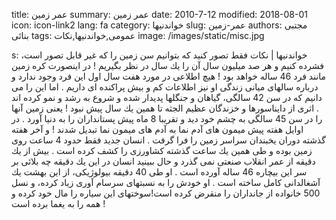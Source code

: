 title: عمر زمین
summary: عمر زمین
date: 2010-7-12
modified: 2018-08-01
icon:  icon-link2
lang: fa
category: خواندنیها
slug: عمر-زمین
authors: مجتبی بنائی
tags: عمومی,خواندنیها,نکات
image: /images/static/misc.jpg

s: خواندنیها | نکات    فقط تصور كنید كه بتوانیم سن زمین را كه غیر قابل تصور است، فشرده كنیم و هر صد میلیون سال آن را یك سال در نظر بگیریم !  در اینصورت كره زمین مانند فرد 46 ساله خواهد بود !  هیچ اطلاعی در مورد هفت سال اول این فرد وجود ندارد و درباره سالهای میانی زندگی او نیز اطلاعات كم و بیش پراكنده ای داریم .  اما این را می دانیم كه در سن 42 سالگی، گیاهان و جنگلها پدیدار شده و شروع به رشد و نمو كرده اند .  اثری از دایناسورها و خزندگان عظیم الجثه تا همین یك سال پیش نبود !  یعنی زمین آنها را در سن 45 سالگی به چشم خود دید و تقریبا 8 ماه پیش پستانداران را به دنیا آورد .  در اوایل هفته پیش میمون های آدم نما به آدم های میمون نما تبدیل شدند ! و آخر هفته گذشته دوران یخبندان سراسر زمین را فرا گرفت .  انسان جدید فقط حدود 4 ساعت روی زمین بوده و طی همین یك ساعت گذشته كشاورزی را كشف كرده است .  بیش از یك دقیقه از عمر انقلاب صنعتی نمی گذرد و حال ببینید انسان در این یك دقیقه چه بلائی بر سر این بیچاره 46 ساله آورده است .  او طی 40 دقیقه بیولوژیكی، از این بهشت یك آشغالدانی كامل ساخته است .  او خودش را به نسبتهای سرسام آوری زیاد كرده، و نسل 500 خانواده از جانداران را منقرض كرده است!سوختهای این سیاره را مال خود كرده و همه را به یغما برده است !